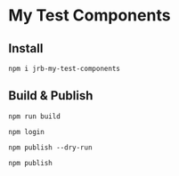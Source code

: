 # My Test Components

## Install

```shell
npm i jrb-my-test-components
```

## Build & Publish

```shell
npm run build
```

```shell
npm login
```

```shell
npm publish --dry-run
```

```shell
npm publish
```